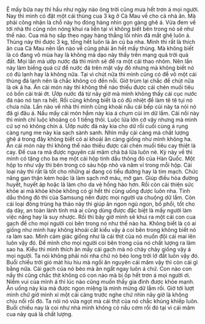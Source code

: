 Ê mấy bữa nay thì hầu như ngày nào ông trời cũng mưa hết trơn á mọi người. Nay thì mình có đặt một cái thùng cua 3 kg ở Cà Mau về cho cả nhà ăn. Mà phải công nhận là chỗ này họ đóng hàng nhìn gọn gàng ghê á. Vừa đem về tới nhà thì cũng nôn nóng khui ra liền tại vì không biết bên trong nó sẽ như thế nào. Cua mà họ sắp theo ngay hàng thẳng lối nhìn đã mắt ghê luôn á. Thùng này thì được 3 kg, tổng hết luôn là ăn củ ba nha. Mình thì rất là thích ăn cua Cà Mau nên lần nào về cũng phải ăn hết mấy thùng. Mà không biết là có đang vô mùa hay là không mà dạo này thấy trên mạng quá trời quá đất. Mọi lần mà ướp nước đá thì mình sẽ để ra một cái thao nhôm. Nên lần này làm biếng quá cứ để nước đá trên mặt vậy đó nhưng mà không biết nó có đủ lạnh hay là không nữa. Tại vì chút nữa thì mình cũng có để vô một cái thùng đá lạnh nên là chắc không có đến nỗi. Giờ trùm lại chắc để chút nữa là ok á ha. Ăn cái món này thì không thể nào thiếu được cái chén muối tiêu có bốn cái trái ớt. Ướp nước đá từ nãy giờ mà mình không thấy cái cục nước đá nào nó tan ra hết. Rồi cũng không biết là có đủ nhiệt để làm tê tê tụi nó chưa nữa. Lần nào về nhà thì mình cũng khoái nấu cái bếp củi này ta nói nó đã gì đâu á. Nấu mấy cái món hầm này kia á chụm củi im dữ lắm. Cái nồi này thì mình chỉ luộc khoảng có 1 tiếng thôi. Luộc lửa lớn cỡ vậy nhưng mà mình cứ sợ nó không chín á. Ướp nước đá này kia cho dữ rồi cuối cùng á rụng càng rụng me này kia sạch sành sanh. Nhìn mấy cái càng mà chất lượng ghê á trong đây không biết có ai khoái ăn càng giống như mình không ha. Ăn cái món này thì không thể nào thiếu được cái chén muối tiêu cay thiệt là cay. Để cua ra mà được nguyên cái mâm chà bá lửa luôn nè. Kỳ này về thì mình có tặng cho ba mẹ một cái hộp tinh dầu thông đỏ của Hàn Quốc. Một hộp to như vậy thì bên trong có sáu hộp nhỏ và năm vỉ trong mỗi hộp. Cái loại này thì rất là tốt cho những ai đang có tiểu đường hay là tim mạch. Chức năng gan thận kém hoặc là làm sạch mỡ máu, mỡ gan. Giúp điều hòa đường huyết, huyết áp hoặc là làm cho da vẻ hồng hào hơn. Rồi còn cải thiện sức khỏe ai mà khỏe khỏe không có gì hết thì cũng uống được luôn nha. Tinh dầu thông đỏ thì của Samsung nên được mọi người ưa chuộng dữ lắm. Còn cái loại đông trùng hạ thảo này thì giúp ăn ngon ngủ ngon, bổ phổi, tốt cho dạ dày, an toàn lành tính mà ai cũng dùng được đặc biệt là mấy người làm việc nặng hay là suy nhược. Rồi thì bây giờ mình sẽ khui ra một cái con cua gạch để cho mọi người coi bên trong nó như thế nào ha. Không biết là có ai giống như mình hay không khoái cắt kiểu vậy á coi bên trong không biết nó ra làm sao. Mình cảm giác giống như là cái thịt của nó muốn đội cái mai lên luôn vậy đó. Để mình cho mọi người coi bên trong của nó chất lượng ra làm sao ha. Kiểu thì mình thích ăn mấy cái gạch mà nó chảy chảy giống vậy á mọi người. Ta nói không phải nói nha chứ nó béo long trời lở đất luôn vậy đó. Buổi chiều trời gió mát hiu hiu mà ngồi ăn nguyên cái mâm vậy thì còn cái gì bằng nữa. Cái gạch của nó béo mà ăn ngất ngay luôn á chứ. Con nào con nấy thì cũng chắc thịt không có con nào mà bị ốp hết trơn á mọi người ơi. Niềm vui của mình á thì lúc nào cũng muốn thấy gia đình được khỏe mạnh. Ăn uống này kia mà được ngon miệng là mình mừng dữ lắm rồi. Giờ tới lượt mình chứ giờ mình xí một cái càng trước nghe chứ nhìn nãy giờ là không chịu nổi rồi đó. Ta nói nó vừa ngọt mà cái thịt của nó chắc khủng khiếp luôn. Buổi chiều nay là coi như nhà mình không có nấu cơm rồi đó tại vì cái mâm cua này quá là chất lượng.